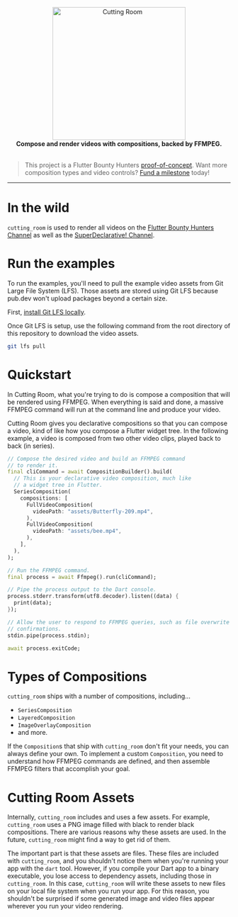 <p align="center">
  <img src="https://user-images.githubusercontent.com/7259036/170845417-b09072ae-929a-4a85-bb97-cc3ebd7ce15d.png" width="300" alt="Cutting Room"><br>
  <span><b>Compose and render videos with compositions, backed by FFMPEG.</b></span><br><br>
</p>

> This project is a Flutter Bounty Hunters [proof-of-concept](http://policies.flutterbountyhunters.com/proof-of-concept). Want more composition types and video controls? [Fund a milestone](http://policies.flutterbountyhunters.com/fund-milestone) today!

---

# In the wild
`cutting_room` is used to render all videos on the [Flutter Bounty Hunters Channel](https://www.youtube.com/channel/UCLcjoIESotPI-5VD-85k-jA) as well as the [SuperDeclarative! Channel](https://youtube.com/c/SuperDeclarative).

# Run the examples
To run the examples, you'll need to pull the example video assets from Git Large File System (LFS). Those assets are stored using Git LFS because pub.dev won't upload packages beyond a certain size.

First, [install Git LFS locally](https://git-lfs.github.com/).

Once Git LFS is setup, use the following command from the root directory of this repository to download the video assets.

```bash
git lfs pull
```

# Quickstart
In Cutting Room, what you're trying to do is compose a composition that will be rendered using FFMPEG.
When everything is said and done, a massive FFMPEG command will run at the command line and produce
your video.

Cutting Room gives you declarative compositions so that you can compose a video, kind of like how you
compose a Flutter widget tree. In the following example, a video is composed from two other video clips,
played back to back (in series).

```dart
// Compose the desired video and build an FFMPEG command
// to render it.
final cliCommand = await CompositionBuilder().build(
  // This is your declarative video composition, much like
  // a widget tree in Flutter.
  SeriesComposition(
    compositions: [
      FullVideoComposition(
        videoPath: "assets/Butterfly-209.mp4",
      ),
      FullVideoComposition(
        videoPath: "assets/bee.mp4",
      ),
    ],
  ),
);

// Run the FFMPEG command.
final process = await Ffmpeg().run(cliCommand);

// Pipe the process output to the Dart console.
process.stderr.transform(utf8.decoder).listen((data) {
  print(data);
});

// Allow the user to respond to FFMPEG queries, such as file overwrite
// confirmations.
stdin.pipe(process.stdin);

await process.exitCode;
```

# Types of Compositions
`cutting_room` ships with a number of compositions, including...

 * `SeriesComposition`
 * `LayeredComposition`
 * `ImageOverlayComposition`
 * and more.

If the `Composition`s that ship with `cutting_room` don't fit your needs, you can always define your own. To
implement a custom `Composition`, you need to understand how FFMPEG commands are defined, and then assemble
FFMPEG filters that accomplish your goal.

# Cutting Room Assets
Internally, `cutting_room` includes and uses a few assets. For example, `cutting_room` uses a PNG
image filled with black to render black compositions. There are various reasons why these assets
are used. In the future, `cutting_room` might find a way to get rid of them.

The important part is that these assets are files. These files are included with `cutting_room`,
and you shouldn't notice them when you're running your app with the `dart` tool. However, if you
compile your Dart app to a binary executable, you lose access to dependency assets, including
those in `cutting_room`. In this case, `cutting_room` will write these assets to new files on your
local file system when you run your app. For this reason, you shouldn't be surprised if some
generated image and video files appear wherever you run your video rendering.
